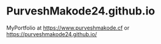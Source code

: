 # PurveshMakode24.github.io
MyPortfolio at
https://www.purveshmakode.cf or https://purveshmakode24.github.io/
